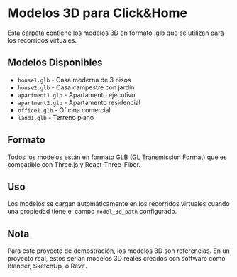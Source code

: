 # Modelos 3D para Click&Home

Esta carpeta contiene los modelos 3D en formato .glb que se utilizan para los recorridos virtuales.

## Modelos Disponibles

- `house1.glb` - Casa moderna de 3 pisos
- `house2.glb` - Casa campestre con jardín
- `apartment1.glb` - Apartamento ejecutivo
- `apartment2.glb` - Apartamento residencial
- `office1.glb` - Oficina comercial
- `land1.glb` - Terreno plano

## Formato

Todos los modelos están en formato GLB (GL Transmission Format) que es compatible con Three.js y React-Three-Fiber.

## Uso

Los modelos se cargan automáticamente en los recorridos virtuales cuando una propiedad tiene el campo `model_3d_path` configurado.

## Nota

Para este proyecto de demostración, los modelos 3D son referencias. En un proyecto real, estos serían modelos 3D reales creados con software como Blender, SketchUp, o Revit.
